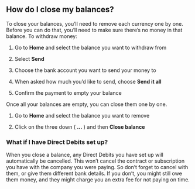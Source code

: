 ## How do I close my balances?  
To close your balances, you’ll need to remove each currency one by one. Before you can do that, you’ll need to make sure there’s no money in that balance. To withdraw money:

  1. Go to **Home** and select the balance you want to withdraw from

  2. Select **Send**

  3. Choose the bank account you want to send your money to

  4. When asked how much you’d like to send, choose **Send it all**

  5. Confirm the payment to empty your balance




Once all your balances are empty, you can close them one by one.

  1. Go to **Home** and select the balance you want to remove

  2. Click on the three down ( **...** ) and then **Close balance**




### What if I have Direct Debits set up?

When you close a balance, any Direct Debits you have set up will automatically be cancelled. This won’t cancel the contract or subscription you have with the company you were paying. So don’t forget to cancel with them, or give them different bank details. If you don’t, you might still owe them money, and they might charge you an extra fee for not paying on time.